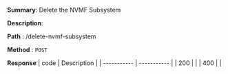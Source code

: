**Summary**: Delete the NVMF Subsystem

**Description**:

**Path** : /delete-nvmf-subsystem

**Method** : `POST`

**Response**
| code      | Description |
| ----------- | ----------- |
|  200   |       |
|  400   |       |

